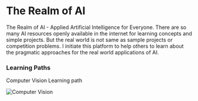 # The Realm of AI
The Realm of AI - Applied Artificial Intelligence for Everyone. There are so many AI resources openly available in the internet for learning concepts and simple projects. But the real world is not same as sample projects or competition problems. I initiate this platform to help others to learn about the pragmatic approaches for the real world applications of AI.


### Learning Paths
Computer Vision Learning path

![Computer Vision](https://github.com/Aravindkumar-Rajendran/TheRealmofAI/blob/master/Learning%20Path/CV.png)
